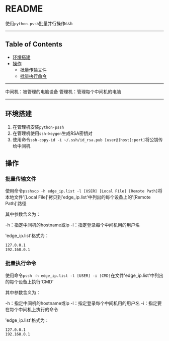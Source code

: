 # README

使用`python-pssh`批量并行操作ssh

---

## Table of Contents

<!-- vim-markdown-toc GFM -->

* [环境搭建](#环境搭建)
* [操作](#操作)
    * [批量传输文件](#批量传输文件)
    * [批量执行命令](#批量执行命令)

<!-- vim-markdown-toc -->

---

中间机：被管理的电脑设备
管理机：管理每个中间机的电脑

---

## 环境搭建

1. 在管理机安装`python-pssh`
2. 在管理机使用`ssh-keygen`生成RSA密钥对
3. 使用命令`ssh-copy-id -i ~/.ssh/id_rsa.pub [user@]host[:port]`将公钥传给中间机

## 操作

### 批量传输文件

使用命令`psshscp -h edge_ip.list -l [USER] [Local File] [Remote Path]`将本地文件'[Local File]'拷贝到'edge_ip.list'中列出的每个设备上的'[Remote Path]'路径

其中参数含义为：

-h：指定中间机的hostname或ip
-l：指定登录每个中间机用的用户名

'edge_ip.list'格式为：

```shell
127.0.0.1
192.168.0.1
```

### 批量执行命令

使用命令`pssh -h edge_ip.list -l [USER] -i [CMD]`在文件'edge_ip.list'中列出的每个设备上执行'CMD'

其中参数含义为：

-h：指定中间机的hostname或ip
-l：指定登录每个中间机用的用户名
-i：指定要在每个中间机上执行的命令

'edge_ip.list'格式为：

```shell
127.0.0.1
192.168.0.1
```
